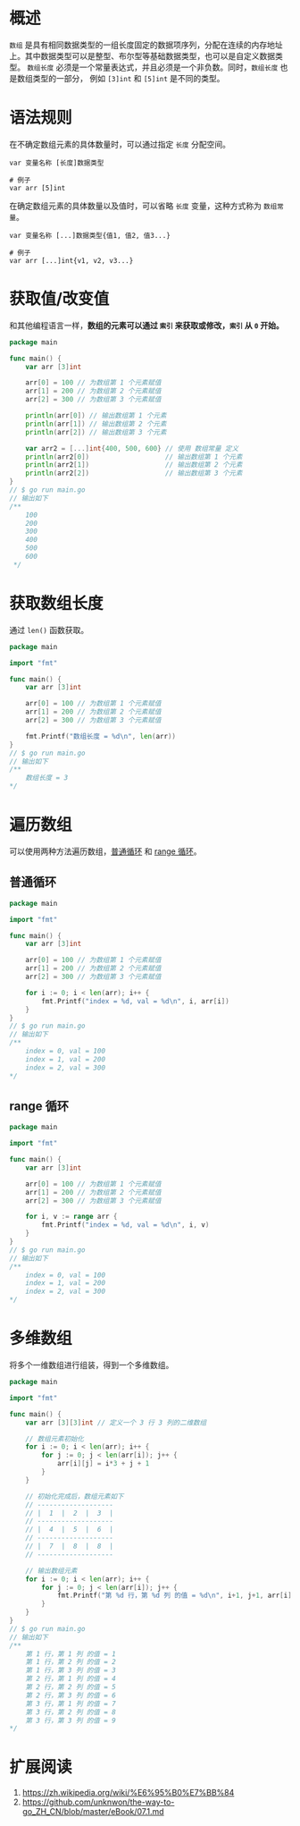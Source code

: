 # 概述
`数组` 是具有相同数据类型的一组长度固定的数据项序列，分配在连续的内存地址上。其中数据类型可以是整型、布尔型等基础数据类型，也可以是自定义数据类型。
`数组长度` 必须是一个常量表达式，并且必须是一个非负数。同时，`数组长度` 也是数组类型的一部分， 例如 `[3]int` 和 `[5]int` 是不同的类型。 

# 语法规则
在不确定数组元素的具体数量时，可以通过指定 `长度` 分配空间。
```shell
var 变量名称 [长度]数据类型

# 例子
var arr [5]int
```

在确定数组元素的具体数量以及值时，可以省略 `长度` 变量，这种方式称为 `数组常量`。
```shell
var 变量名称 [...]数据类型{值1, 值2, 值3...}

# 例子
var arr [...]int{v1, v2, v3...}
```

# 获取值/改变值
和其他编程语言一样，**数组的元素可以通过 `索引` 来获取或修改，`索引` 从 `0` 开始。**

```go
package main

func main() {
	var arr [3]int

	arr[0] = 100 // 为数组第 1 个元素赋值
	arr[1] = 200 // 为数组第 2 个元素赋值
	arr[2] = 300 // 为数组第 3 个元素赋值

	println(arr[0]) // 输出数组第 1 个元素
	println(arr[1]) // 输出数组第 2 个元素
	println(arr[2]) // 输出数组第 3 个元素

	var arr2 = [...]int{400, 500, 600} // 使用 数组常量 定义
	println(arr2[0])                   // 输出数组第 1 个元素
	println(arr2[1])                   // 输出数组第 2 个元素
	println(arr2[2])                   // 输出数组第 3 个元素
}
// $ go run main.go
// 输出如下 
/**
    100
    200
    300
    400
    500
    600
 */
```

# 获取数组长度
通过 `len()` 函数获取。
```go
package main

import "fmt"

func main() {
	var arr [3]int

	arr[0] = 100 // 为数组第 1 个元素赋值
	arr[1] = 200 // 为数组第 2 个元素赋值
	arr[2] = 300 // 为数组第 3 个元素赋值

	fmt.Printf("数组长度 = %d\n", len(arr))
}
// $ go run main.go
// 输出如下 
/**
    数组长度 = 3
*/
```

# 遍历数组
可以使用两种方法遍历数组，[普通循环](for.md) 和 [range 循环](range.md)。

## 普通循环
```go
package main

import "fmt"

func main() {
	var arr [3]int

	arr[0] = 100 // 为数组第 1 个元素赋值
	arr[1] = 200 // 为数组第 2 个元素赋值
	arr[2] = 300 // 为数组第 3 个元素赋值

	for i := 0; i < len(arr); i++ {
		fmt.Printf("index = %d, val = %d\n", i, arr[i])
	}
}
// $ go run main.go
// 输出如下 
/**
    index = 0, val = 100
    index = 1, val = 200
    index = 2, val = 300
*/
```

## range 循环
```go
package main

import "fmt"

func main() {
	var arr [3]int

	arr[0] = 100 // 为数组第 1 个元素赋值
	arr[1] = 200 // 为数组第 2 个元素赋值
	arr[2] = 300 // 为数组第 3 个元素赋值

	for i, v := range arr {
		fmt.Printf("index = %d, val = %d\n", i, v)
	}
}
// $ go run main.go
// 输出如下 
/**
    index = 0, val = 100
    index = 1, val = 200
    index = 2, val = 300
*/
```

# 多维数组
将多个一维数组进行组装，得到一个多维数组。
```go
package main

import "fmt"

func main() {
	var arr [3][3]int // 定义一个 3 行 3 列的二维数组

	// 数组元素初始化
	for i := 0; i < len(arr); i++ {
		for j := 0; j < len(arr[i]); j++ {
			arr[i][j] = i*3 + j + 1
		}
	}

	// 初始化完成后，数组元素如下
	// -------------------
	// |  1  |  2  |  3  |
	// -------------------
	// |  4  |  5  |  6  |
	// -------------------
	// |  7  |  8  |  8  |
	// -------------------

	// 输出数组元素
	for i := 0; i < len(arr); i++ {
		for j := 0; j < len(arr[i]); j++ {
			fmt.Printf("第 %d 行，第 %d 列 的值 = %d\n", i+1, j+1, arr[i][j])
		}
	}
}
// $ go run main.go
// 输出如下 
/**
    第 1 行，第 1 列 的值 = 1
    第 1 行，第 2 列 的值 = 2
    第 1 行，第 3 列 的值 = 3
    第 2 行，第 1 列 的值 = 4
    第 2 行，第 2 列 的值 = 5
    第 2 行，第 3 列 的值 = 6
    第 3 行，第 1 列 的值 = 7
    第 3 行，第 2 列 的值 = 8
    第 3 行，第 3 列 的值 = 9
*/
```

# 扩展阅读
1. https://zh.wikipedia.org/wiki/%E6%95%B0%E7%BB%84
2. https://github.com/unknwon/the-way-to-go_ZH_CN/blob/master/eBook/07.1.md